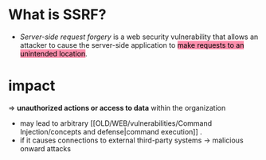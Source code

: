 # What is SSRF?

- *Server-side request forgery* is a web security vulnerability that allows an attacker to cause the server-side application to <mark style="background: #FF5582A6;">make requests to an unintended location</mark>. 

# impact

=> **unauthorized actions or access to data** within the organization 
- may lead to arbitrary [[OLD/WEB/vulnerabilities/Command Injection/concepts and defense|command execution]] .
- if it causes connections to external third-party systems -> malicious onward attacks
